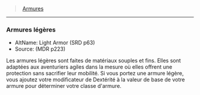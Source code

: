 ﻿---
!Generic
Id: armor_hd.md#armures-légères
ParentLink: armor_hd.md#armures
Name: Armures légères
ParentName: Armures
NameLevel: 3
AltName: Light Armor (SRD p63)
Source: (MDR p223)
---
> [Armures](hd_armor.md)

---

### Armures légères

- AltName: Light Armor (SRD p63)
- Source: (MDR p223)

Les armures légères sont faites de matériaux souples et fins. Elles sont adaptées aux aventuriers agiles dans la mesure où elles offrent une protection sans sacrifier leur mobilité. Si vous portez une armure légère, vous ajoutez votre modificateur de Dextérité à la valeur de base de votre armure pour déterminer votre classe d'armure.

